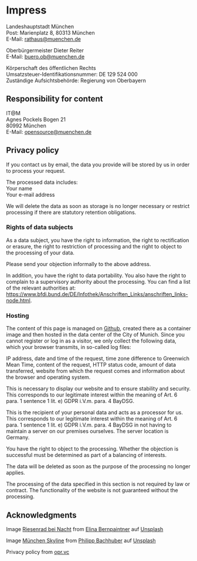 # Impress

Landeshauptstadt München  
Post: Marienplatz 8, 80313 München  
E-Mail: <rathaus@muenchen.de>

Oberbürgermeister Dieter Reiter  
E-Mail: <buero.ob@muenchen.de>

Körperschaft des öffentlichen Rechts  
Umsatzsteuer-Identifikationsnummer: DE 129 524 000  
Zuständige Aufsichtsbehörde: Regierung von Oberbayern

## Responsibility for content

IT@M  
Agnes Pockels Bogen 21  
80992 München  
E-Mail: <opensource@muenchen.de>

## Privacy policy

If you contact us by email, the data you provide will be stored by us in order to process your request.

The processed data includes:  
Your name  
Your e-mail address

We will delete the data as soon as storage is no longer necessary or restrict processing if there are statutory retention obligations.

### Rights of data subjects

As a data subject, you have the right to information, the right to rectification or erasure, the right to restriction of processing and the right to object to the processing of your data.

Please send your objection informally to the above address.

In addition, you have the right to data portability. You also have the right to complain to a supervisory authority about the processing. You can find a list of the relevant authorities at: https://www.bfdi.bund.de/DE/Infothek/Anschriften_Links/anschriften_links-node.html.

### Hosting

The content of this page is managed on [Github](https://github.com/it-at-m/opensource.muenchen.de), created there as a container image and then hosted in the data center of the City of Munich.
Since you cannot register or log in as a visitor, we only collect the following data, which your browser transmits, in so-called log files:

IP address, date and time of the request, time zone difference to Greenwich Mean Time, content of the request, HTTP status code, amount of data transferred, website from which the request comes and information about the browser and operating system.

This is necessary to display our website and to ensure stability and security. This corresponds to our legitimate interest within the meaning of Art. 6 para. 1 sentence 1 lit. e) GDPR i.V.m. para. 4 BayDSG.

This is the recipient of your personal data and acts as a processor for us. This corresponds to our legitimate interest within the meaning of Art. 6 para. 1 sentence 1 lit. e) GDPR i.V.m. para. 4 BayDSG in not having to maintain a server on our premises ourselves. The server location is Germany.

You have the right to object to the processing. Whether the objection is successful must be determined as part of a balancing of interests.

The data will be deleted as soon as the purpose of the processing no longer applies.

The processing of the data specified in this section is not required by law or contract. The functionality of the website is not guaranteed without the processing.

## Acknowledgments

Image <a href="https://unsplash.com/de/fotos/iYKwEkiHI9A">Riesenrad bei Nacht</a> from <a href="https://unsplash.com/de/@elinajosefin?utm_content=creditCopyText&utm_medium=referral&utm_source=unsplash">Elina Bernpaintner</a> auf <a href="https://unsplash.com/de/fotos/iYKwEkiHI9A?utm_content=creditCopyText&utm_medium=referral&utm_source=unsplash">Unsplash</a>

Image <a href="https://unsplash.com/de/fotos/dgWlxsytiYA">München Skyline</a> from <a href="https://unsplash.com/de/@philippbachhuber?utm_content=creditCopyText&utm_medium=referral&utm_source=unsplash">Philipp Bachhuber</a> auf <a href="https://unsplash.com/de/fotos/dgWlxsytiYA?utm_content=creditCopyText&utm_medium=referral&utm_source=unsplash">Unsplash</a>

Privacy policy from [opr.vc](https://opr.vc)
